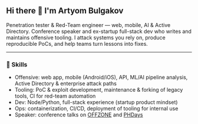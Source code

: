 ## Hi there 👋 I'm Artyom Bulgakov

Penetration tester & Red-Team engineer — web, mobile, AI & Active Directory. Conference speaker and ex-startup full-stack dev who writes and maintains offensive tooling. I attack systems you rely on, produce reproducible PoCs, and help teams turn lessons into fixes.

---
### 🧰 Skills

- Offensive: web app, mobile (Android/iOS), API, ML/AI pipeline analysis, Active Directory & enterprise attack paths
- Tooling: PoC & exploit development, maintenance & forking of legacy tools, CI for red-team automation
- Dev: Node/Python, full-stack experience (startup product mindset)
- Ops: containerization, CI/CD, deployment of tooling for internal use
- Speaker: conference talks on [OFFZONE](https://www.youtube.com/watch?v=lNo1qnu8h-0) and [PHDays](https://youtu.be/uUhGogya_hM)
